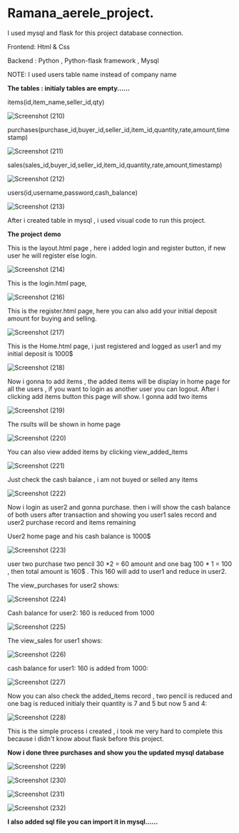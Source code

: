 # Ramana_aerele_project.

I used mysql and flask for this project database connection.

Frontend: Html & Css

Backend : Python , Python-flask framework , Mysql

NOTE: I used users table name instead of company name

**The tables : initialy tables are empty......**

items(id,item_name,seller_id,qty)

![Screenshot (210)](https://github.com/ramanahacker007/Ramana_aerele/assets/81798536/728fd8d4-0e16-4b45-912a-16b0154e70f1)

purchases(purchase_id,buyer_id,seller_id,item_id,quantity,rate,amount,timestamp)

![Screenshot (211)](https://github.com/ramanahacker007/Ramana_aerele/assets/81798536/12ed2b15-b3f8-453d-a2d5-2dec672f01f8)

sales(sales_id,buyer_id,seller_id,item_id,quantity,rate,amount,timestamp)

![Screenshot (212)](https://github.com/ramanahacker007/Ramana_aerele/assets/81798536/7205aaf3-e385-429d-b69c-5b2ecd45ef32)

users(id,username,password,cash_balance)

![Screenshot (213)](https://github.com/ramanahacker007/Ramana_aerele/assets/81798536/05d271b7-539f-4e66-b7e8-8fc77a90f565)

After i created table in mysql , i used visual code to run this project.

**The project demo**

This is the layout.html page , here i added login and register button, if new user he will register else login.

![Screenshot (214)](https://github.com/ramanahacker007/Ramana_aerele/assets/81798536/67b8905c-bb2b-4a3d-83b3-d4c8cc0388c6)

This is the login.html page, 

![Screenshot (216)](https://github.com/ramanahacker007/Ramana_aerele/assets/81798536/4c015bb9-3a8c-4df1-9504-e7d88eaa5876)

This is the register.html page, here you can also add your initial deposit amount for buying and selling.

![Screenshot (217)](https://github.com/ramanahacker007/Ramana_aerele/assets/81798536/5731bc1b-fe80-4c66-b6dc-968e8424c6df)

This is the Home.html page, i just registered and logged as user1 and my initial deposit is 1000$

![Screenshot (218)](https://github.com/ramanahacker007/Ramana_aerele/assets/81798536/981ad6e4-cacf-4a58-a6db-cd859f8c2472)

Now i gonna to add items , the added items will be display in home page for all the users , if you want to login as another user you can logout. After i clicking add items button this page will show. I gonna add two items

![Screenshot (219)](https://github.com/ramanahacker007/Ramana_aerele/assets/81798536/c86b7df1-5e4e-447a-88e9-11ac4bd6a081)

The rsults will be shown in home page

![Screenshot (220)](https://github.com/ramanahacker007/Ramana_aerele/assets/81798536/8841f7c1-2e64-4844-9de1-c59f041e85b9)

You can also view added items by clicking view_added_items

![Screenshot (221)](https://github.com/ramanahacker007/Ramana_aerele/assets/81798536/5b1bfedd-9f06-4c1d-90fe-a9911888e1b5)

Just check the cash balance , i am not buyed or selled any items 

![Screenshot (222)](https://github.com/ramanahacker007/Ramana_aerele/assets/81798536/e5f9ce8d-1cc9-472f-a300-a2ced638c2f6)

Now i login as user2 and gonna purchase. then i will show the cash balance of both users after transaction and showing you user1 sales record and user2 purchase record and items remaining

User2 home page and his cash balance is 1000$

![Screenshot (223)](https://github.com/ramanahacker007/Ramana_aerele/assets/81798536/acfd5716-173f-4aee-8a2e-baee5087e2e4)

user two purchase two pencil 30 *2 = 60 amount and one bag 100 * 1 = 100 , then total amount is 160$ . This 160 will add to user1 and reduce in user2.

The view_purchases for user2 shows:

![Screenshot (224)](https://github.com/ramanahacker007/Ramana_aerele/assets/81798536/0b80b08f-d878-425c-8d11-9922c2b0124f)

Cash balance for user2: 160 is reduced from 1000

![Screenshot (225)](https://github.com/ramanahacker007/Ramana_aerele/assets/81798536/c2ba07b0-033b-413f-bc39-fd4ed6bc7762)

The view_sales for user1 shows:

![Screenshot (226)](https://github.com/ramanahacker007/Ramana_aerele/assets/81798536/9a3a9e31-d4cf-4866-815f-09c266f36513)

cash balance for user1: 160 is added from 1000:

![Screenshot (227)](https://github.com/ramanahacker007/Ramana_aerele/assets/81798536/53cb3b87-b6df-4de8-a68f-5facd74bfbe7)

Now you can also check the added_items record , two pencil is reduced and one bag is reduced initialy their quantity is 7 and 5 but now 5 and 4:

![Screenshot (228)](https://github.com/ramanahacker007/Ramana_aerele/assets/81798536/aecfb4fa-f05a-483c-b8eb-458d08592c49)

This is the simple process i created , i took me very hard to complete this because i didn't know about flask before this project.

**Now i done three purchases and show you the updated mysql database**

![Screenshot (229)](https://github.com/ramanahacker007/Ramana_aerele/assets/81798536/22606d23-bae0-4937-9b27-37558add7fe0)

![Screenshot (230)](https://github.com/ramanahacker007/Ramana_aerele/assets/81798536/9178de43-6cf3-4299-9a52-459e370977a5)

![Screenshot (231)](https://github.com/ramanahacker007/Ramana_aerele/assets/81798536/05851cf2-3546-42a5-9269-b89fbdc01490)

![Screenshot (232)](https://github.com/ramanahacker007/Ramana_aerele/assets/81798536/fbbbee48-c31f-4318-84ff-fd7bcde8a95b)



**I also added sql file you can import it in mysql......**






